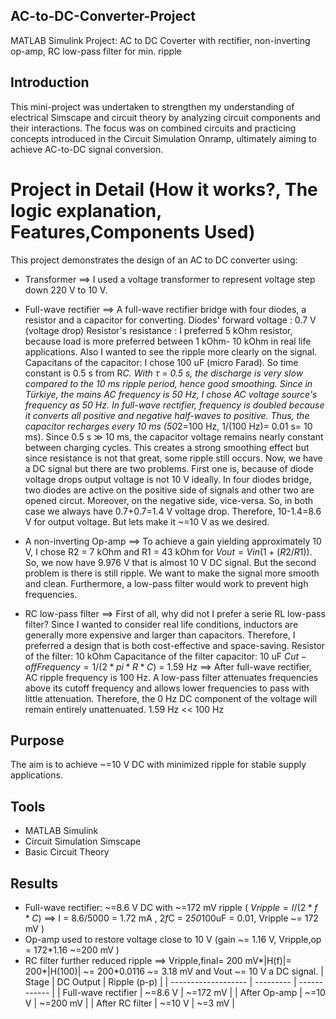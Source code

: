 ## AC-to-DC-Converter-Project
MATLAB Simulink Project: AC to DC Coverter with rectifier, non-inverting op-amp, RC low-pass filter for min. ripple

## Introduction

This mini-project was undertaken to strengthen my understanding of electrical Simscape and circuit theory by analyzing circuit components and their interactions. The focus was on combined circuits and practicing concepts introduced in the Circuit Simulation Onramp, ultimately aiming to achieve AC-to-DC signal conversion.

# Project in Detail (How it works?, The logic explanation, Features,Components Used)

This project demonstrates the design of an AC to DC converter using:

- Transformer ==> I used a voltage transformer to represent voltage step down 220 V to 10 V.
  
- Full-wave rectifier ==> A full-wave rectifier bridge with four diodes, a resistor and a capacitor for converting.
   Diodes' forward voltage : 0.7 V (voltage drop)
   Resistor's resistance : I preferred 5 kOhm resistor, because load is more preferred between 1 kOhm- 10 kOhm in real life applications. Also I wanted to see the ripple more clearly on the signal.
   Capacitans of the capacitor: I chose 100 uF (micro Farad). So time constant is 0.5 s from R*C. With τ = 0.5 s, the discharge is very slow compared to the 10 ms ripple period, hence good smoothing. Since in Türkiye, the mains AC frequency is 50 Hz, I chose AC voltage source's frequency as 50 Hz. In full-wave rectifier, frequency is doubled because it converts all positive and negative half-waves to positive. Thus, the capacitor recharges every 10 ms (50*2=100 Hz, 1/(100 Hz)= 0.01 s= 10 ms). Since 0.5 s ≫ 10 ms, the capacitor voltage remains nearly constant between charging cycles. This creates a strong smoothing effect but since resistance is not that great, some ripple still occurs.
  Now, we have a DC signal but there are two problems. First one is, because of diode voltage drops output voltage is not 10 V ideally. In four diodes bridge, two diodes are active on the positive side of signals and other two are opened circut. Moreover, on the negative side, vice-versa. So, in both case we always have 0.7+0.7=1.4 V voltage drop. Therefore, 10-1.4=8.6 V for output voltage. But lets make it ~=10 V as we desired.
  
- A non-inverting Op-amp ==> To achieve a gain yielding approximately 10 V, I chose R2 = 7 kOhm and R1 = 43 kOhm for $Vout=Vin(1+(R2/R1))$. So, we now have 9.976 V that is almost 10 V DC signal. But the second problem is there is still ripple. We want to make the signal more smooth and clean. Furthermore, a low-pass filter would work to prevent high frequencies.
  
- RC low-pass filter ==> First of all, why did not I prefer a serie RL low-pass filter? Since I wanted to consider real life conditions, inductors are generally more expensive and larger than capacitors. Therefore, I preferred a design that is both cost-effective and space-saving.
   Resistor of the filter: 10 kOhm
   Capacitance of the filter capacitor: 10 uF
   $Cut-off Frequency = 1/(2*pi*R*C)$ = 1.59 Hz
   ==> After full-wave rectifier, AC ripple frequency is 100 Hz. A low-pass filter attenuates frequencies above its cutoff frequency and allows lower frequencies to pass with little attenuation. Therefore, the 0 Hz DC component of the voltage will remain entirely unattenuated. 1.59 Hz << 100 Hz
  
## Purpose
The aim is to achieve ~=10 V DC with minimized ripple for stable supply applications.

## Tools
- MATLAB Simulink
- Circuit Simulation Simscape
- Basic Circuit Theory

## Results  
- Full-wave rectifier: ~=8.6 V DC with ~=172 mV ripple ( $Vripple= I/(2*f*C)$ ==> I = 8.6/5000 = 1.72 mA , 2*f*C = 2*50*100uF = 0.01, Vripple  ~= 172 mV  ) 
- Op-amp used to restore voltage close to 10 V  (gain ~= 1.16 V, Vripple,op = 172*1.16 ~=200 mV )
- RC filter further reduced ripple ==> Vripple,final= 200 mV*|H(f)|= 200*|H(100)| ~= 200*0.0116 ~= 3.18 mV and Vout ~= 10 V a DC signal.
| Stage               | DC Output | Ripple (p-p) |
| ------------------- | --------- | ------------ |
| Full-wave rectifier | ~=8.6 V   | ~=172 mV     |
| After Op-amp        | ~=10 V    | ~=200 mV     |
| After RC filter     | ~=10 V    | ~=3 mV       |

